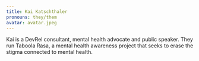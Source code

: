 ```yaml
---
title: Kai Katschthaler
pronouns: they/them
avatar: avatar.jpeg
---
```


Kai is a DevRel consultant, mental health advocate and public speaker. They run Taboola Rasa, a mental health awareness project that seeks to erase the stigma connected to mental health.
